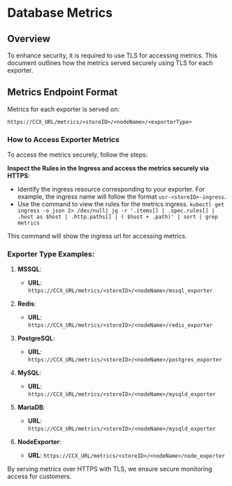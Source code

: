 # Database Metrics

## Overview

To enhance security, it is required to use TLS for accessing metrics. This document outlines how the metrics served securely using TLS for each exporter.

## Metrics Endpoint Format

Metrics for each exporter is served on:

```
https://CCX_URL/metrics/<storeID>/<nodeName>/<exporterType>
```


### How to Access Exporter Metrics

To access the metrics securely, follow the steps:


 **Inspect the Rules in the Ingress and access the metrics securely via HTTPS**:
   - Identify the ingress resource corresponding to your exporter. For example, the ingress name will follow the format `usr-<storeID>-ingress`.
   - Use the command to view the rules for the metrics ingress.
    ```
    kubectl get ingress -o json 2> /dev/null| jq -r '.items[] | .spec.rules[] | .host as $host | .http.paths[] | ( $host + .path)' | sort | grep metrics
    ```

This command will show the ingress url for accessing metrics.

### Exporter Type Examples:

1. **MSSQL**:
   - **URL**: `https://CCX_URL/metrics/<storeID>/<nodeName>/mssql_exporter`

2. **Redis**:
   - **URL**: `https://CCX_URL/metrics/<storeID>/<nodeName>/redis_exporter`

3. **PostgreSQL**:
   - **URL**: `https://CCX_URL/metrics/<storeID>/<nodeName>/postgres_exporter`

4. **MySQL**:
   - **URL**: `https://CCX_URL/metrics/<storeID>/<nodeName>/mysqld_exporter`

5. **MariaDB**:
   - **URL**: `https://CCX_URL/metrics/<storeID>/<nodeName>/mysqld_exporter`

6. **NodeExporter**:

   - **URL**: `https://CCX_URL/metrics/<storeID>/<nodeName>/node_exporter`
   

By serving metrics over HTTPS with TLS, we ensure secure monitoring access for customers. 

